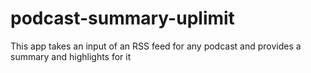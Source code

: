 # podcast-summary-uplimit
This app takes an input of an RSS feed for any podcast and provides a summary and highlights for it
